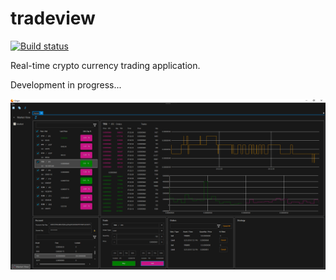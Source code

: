 # tradeview

[![Build status](https://ci.appveyor.com/api/projects/status/lsf9kuf5p93wvr0p/branch/master?svg=true)](https://ci.appveyor.com/project/grantcolley/tradeview/branch/master)

Real-time crypto currency trading application.

Development in progress...

![Alt text](/README-images/tradeview.png?raw=true "Trade View")
